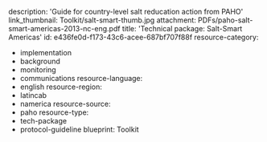 description: 'Guide for country-level salt reducation action from PAHO'
link_thumbnail: Toolkit/salt-smart-thumb.jpg
attachment: PDFs/paho-salt-smart-americas-2013-nc-eng.pdf
title: 'Technical package: Salt-Smart Americas'
id: e436fe0d-f173-43c6-acee-687bf707f88f
resource-category:
  - implementation
  - background
  - monitoring
  - communications
resource-language:
  - english
resource-region:
  - latincab
  - namerica
resource-source:
  - paho
resource-type:
  - tech-package
  - protocol-guideline
blueprint: Toolkit

